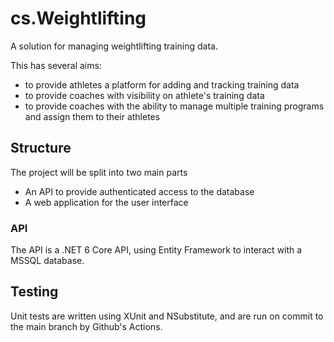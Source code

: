 # cs.Weightlifting
A solution for managing weightlifting training data.

This has several aims:

* to provide athletes a platform for adding and tracking training data
* to provide coaches with visibility on athlete's training data
* to provide coaches with the ability to manage multiple training programs and assign them to their athletes

## Structure
The project will be split into two main parts

* An API to provide authenticated access to the database
* A web application for the user interface 

### API
The API is a .NET 6 Core API, using Entity Framework to interact with a MSSQL database.

## Testing
Unit tests are written using XUnit and NSubstitute, and are run on commit to the main branch by Github's Actions. 